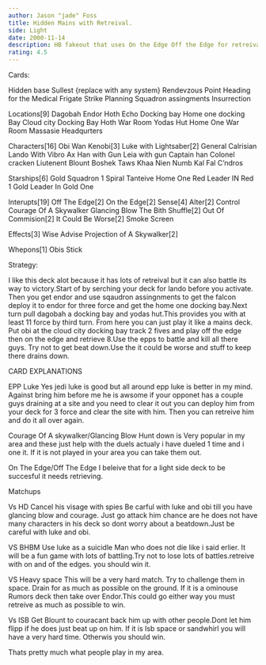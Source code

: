 ```yaml
---
author: Jason "jade" Foss
title: Hidden Mains with Retreival.
side: Light
date: 2000-11-14
description: HB fakeout that uses On the Edge Off the Edge for retreival.It did very well last weekend going 5-1 with the only loss to Dan Sokol. Any help is greatly appreciated.
rating: 4.5
---
```

Cards: 

Hidden base
Sullest {replace with any system}
Rendevzous Point
Heading for the Medical Frigate
Strike Planning
Squadron assingments
Insurrection

Locations[9]
Dagobah
Endor
Hoth Echo Docking bay
Home one docking Bay
Cloud city Docking Bay
Hoth War Room
Yodas Hut
Home One War Room
Massasie Headqurters

Characters[16]
Obi Wan Kenobi[3]
Luke with Lightsaber[2]
General Calrisian
Lando With Vibro Ax
Han with Gun
Leia with gun
Captain han
Colonel cracken
Liutenent Blount
Boshek
Taws Khaa
Nien Numb
Kal Fal C’ndros

Starships[6]
Gold Squadron 1
Spiral
Tanteive
Home One
Red Leader IN Red 1
Gold Leader In Gold One

Interupts[19]
Off The Edge[2]
On the Edge[2]
Sense[4]
Alter[2]
Control
Courage Of A Skywalker
Glancing Blow
The Bith Shuffle[2]
Out Of Commision[2]
It Could Be Worse[2]
Smoke Screen

Effects[3]
Wise Advise
Projection of A Skywalker[2]

Whepons[1]
Obis Stick 

Strategy: 

I like this deck alot because it has lots of retreival but it can also battle its way to victory.Start of by serching your deck for lando before you activate. Then you get endor and use sqaudron assingnments to get the falcon deploy it to endor for three force and get the home one docking bay.Next turn pull dagobah a docking bay and yodas hut.This provides you with at least 11 force by third turn. From here you can just play it like a mains deck. Put obi at the cloud city docking bay track 2 fives and play off the edge then on the edge and retrieve 8.Use the epps to battle and kill all there guys. Try not to get beat down.Use the it could be worse and stuff to keep there drains down.

CARD EXPLANATIONS

EPP Luke Yes jedi luke is good but all around epp luke is better in my mind. Against bring him before me he is awsome if your opponet has a couple guys draining at a site and you need to clear it out you can deploy him from your deck for 3 force and clear the site with him. Then you can retreive him and do it all over again.

Courage Of A skywalker/Glancing Blow Hunt down is Very popular in my area and these just help with the duels actualy i have dueled 1 time and i one it. If it is not played in your area you can take them out.

On The Edge/Off The Edge I beleive that for a light side deck to be succesful it needs retrieving.

Matchups

Vs HD
Cancel his visage with spies Be carful with luke and obi till you  have glancing blow and courage.
Just go attack him chance are he does not have many characters in his deck so dont worry about a beatdown.Just be careful with luke and obi.

VS BHBM
Use luke as a suicidle Man who does not die like i said erlier. It will be a fun game with lots of battling.Try not to lose lots of battles.retreive with on and of the edges. you should win it.

VS Heavy space
This will be a very hard match. Try to challenge them in space. Drain for as much as possible on the ground. If it is a ominouse Rumors deck then take over Endor.This could go either way you must retreive as much as possible to win.

Vs ISB
Get Blount to couracant back him up with other people.Dont let him flipp if he does just beat up on him. If it is Isb space or sandwhirl you will have a very hard time. Otherwis you should win.

Thats pretty much what people play in my area. 